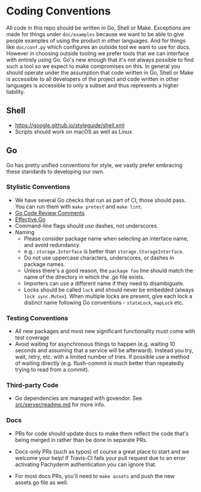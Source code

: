 # Coding Conventions

All code in this repo should be written in Go, Shell or Make.  Exceptions are
made for things under `doc/examples` because we want to be able to give people
examples of using the product in other languages. And for things like
`doc/conf.py` which configures an outside tool we want to use for docs. However
in choosing outside tooling we prefer tools that we can interface with entirely
using Go. Go's new enough that it's not always possible to find such a tool so
we expect to make compromises on this. In general you should operate under the
assumption that code written in Go, Shell or Make is accessible to all
developers of the project and code written in other languages is accessible to
only a subset and thus represents a higher liability.

## Shell

- https://google.github.io/styleguide/shell.xml
- Scripts should work on macOS as well as Linux.

## Go

Go has pretty unified conventions for style, we vastly prefer embracing these
standards to developing our own.

### Stylistic Conventions

- We have several Go checks that run as part of CI, those should pass. You can
run them with `make pretest` and `make lint`.
- [Go Code Review Comments](https://github.com/golang/go/wiki/CodeReviewComments)
- [Effective Go](https://golang.org/doc/effective_go.html)
- Command-line flags should use dashes, not underscores.
- Naming
  - Please consider package name when selecting an interface name, and avoid redundancy.
  - e.g.: `storage.Interface` is better than `storage.StorageInterface`.
  - Do not use uppercase characters, underscores, or dashes in package names.
  - Unless there's a good reason, the `package foo` line should match the name
of the directory in which the .go file exists.
  - Importers can use a different name if they need to disambiguate.
  - Locks should be called `lock` and should never be embedded (always `lock
sync.Mutex`). When multiple locks are present, give each lock a distinct name
following Go conventions - `stateLock`, `mapLock` etc.

### Testing Conventions

- All new packages and most new significant functionality must come with test coverage
- Avoid waiting for asynchronous things to happen (e.g. waiting 10 seconds and
assuming that a service will be afterward). Instead you try, wait, retry, etc.
with a limited number of tries. If possible use a method of waiting directly
(e.g. flush-commit is much better than repeatedly trying to read from a
commit).

### Third-party Code

- Go dependencies are managed with govendor. See
[src/server/readme.md](https://github.com/pachyderm/pachyderm/blob/master/src/server/readme.md)
for more info.

### Docs

- PRs for code should update docs to make them reflect the code that's being merged in
rather than be done in separate PRs.

- Docs-only PRs (such as typos) of course a great place to start and we welcome your help! If Travis-CI fails your pull request due to an error activating Pachyderm authentication you can ignore that.

- For most docs PRs, you'll need to `make assets` and push the new assets.go file as well. 
